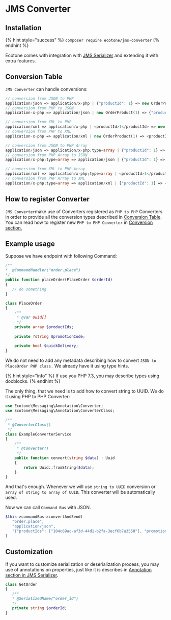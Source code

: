 # JMS Converter

## Installation

{% hint style="success" %}
`composer require ecotone/jms-converter`
{% endhint %}

Ecotone comes with integration with [JMS Serializer](https://jmsyst.com/libs/serializer) and extending it with extra features.

## Conversion Table

  
`JMS Converter` can handle conversions:

```php
// conversion from JSON to PHP
application/json => application/x-php | {"productId": 1} => new OrderProduct(1)
// conversion from PHP to JSON
application-x-php => application/json | new OrderProduct(1) => {"productId": 1}

// conversion from XML to PHP
application/xml => application/x-php | <productId>1</productId> => new OrderProduct(1)
// conversion from PHP to XML
application-x-php => application/xml | new OrderProduct(1) => <productId>1</productId>

// conversion from JSON to PHP Array
application/json => application/x-php;type=array | {"productId": 1} => ["productId": 1]
// conversion from PHP Array to JSON
application/x-php;type=array => application/json | {"productId": 1} => ["productId": 1]

// conversion from XML to PHP Array
application/xml => application/x-php;type=array | <productId>1</productId> => ["productId": 1]
// conversion from PHP Array to XML
application/x-php;type=array => application/xml | ["productId": 1] => <productId>1</productId> 
```

## How to register Converter

`JMS Converter`make use of Converters registered as `PHP to PHP` Converters in order to provide all the conversion types described in [Conversion Table](jms-converter.md#conversion-table). You can read how to register new `PHP to PHP Converter` in [Conversion section.](../messaging/conversion/conversion.md#conversions-on-php-level)

## Example usage

Suppose we have endpoint with following Command:

```php
/**
*  @CommandHandler("order.place")
*/
public function placeOrder(PlaceOrder $orderId)
{
   // do something
}
```

```php
class PlaceOrder
{
    /**
     * @var Uuid[]
     */
    private array $productIds;
    
    private ?string $promotionCode;
    
    private bool $quickDelivery;
}
```

We do not need to add any metadata describing how to convert `JSON to PlaceOrder PHP class.` We already have it using type hints. 

{% hint style="info" %}
If use you PHP 7.3, you may describe types using docblocks. 
{% endhint %}

The only thing, that we need is to add how to convert string to UUID. We do it using PHP to PHP Converter:

```php
use Ecotone\Messaging\Annotation\Converter;
use Ecotone\Messaging\Annotation\ConverterClass;

/**
 * @ConverterClass()
 */
class ExampleConverterService
{
    /**
     * @Converter()
     */
    public function convert(string $data) : Uuid
    {
        return Uuid::fromString($data);
    }
}
```

And that's enough. Whenever we will use `string to UUID` conversion or `array of string to array of UUID`. This converter will be automatically used.   
  
Now we can call `Command Bus` with JSON.

```php
$this->commandBus->convertAndSend(
   "order.place", 
   "application/json", 
   '{"productIds": ["104c69ac-af3d-44d1-b2fa-3ecf6b7a3558"], "promotionCode": "33dab", "quickDelivery": false}'
)
```

## Customization

If you want to customize serialization or deserialization process, you may use of annotations on properties, just like it is describes in [Annotation section in JMS Serializer](https://jmsyst.com/libs/serializer/master/reference/annotations).

```php
class GetOrder
{
   /**
   * @SerializedName("order_id")
   */
   private string $orderId;
}
```

